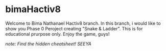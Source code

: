 # bimaHactiv8

Welcome to Bima Nathanael Hactiv8 branch. In this branch, i would like to show you Phase 0 Peroject creating "Snake & Ladder". This is for educational prurpose only. Enjoy the game, guys!

<i>note: Find the hidden cheatsheet! SEEYA</i>

